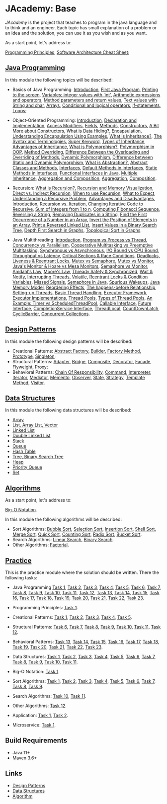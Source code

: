 # JAcademy: Base

<i>JAcademy</i> is the project that teaches to program in the java language and to think and an engineer.
Each topic has small explanation of a problem or an idea and the solution, you can use it as you wish and as you want.

As a start point, let's address to:

[Programming Principles](doc/principles.md "Programming Principles"),
[Software Architecture Cheat Sheet](doc/sa-cheat-sheet.md "Software Architecture Cheat Sheet");

## [Java Programming](java-programming/README.md "The java programming chapter")

In this module the following topics will be described:

* Basics of Java Programming:
[Introduction](java-programming/doc/basics/chapter_1.md "Introduction"),
[First Java Program](java-programming/doc/basics/chapter_2.md "First Java Program"),
[Printing to the screen](java-programming/doc/basics/chapter_3.md "Printing to the screen"),
[Variables; integer values with 'int'](java-programming/doc/basics/chapter_4.md "Variables; integer values with 'int'"),
[Arithmetic expressions and operators](java-programming/doc/basics/chapter_5.md "Arithmetic expressions and operators"),
[Method parameters and return values](java-programming/doc/basics/chapter_6.md "Method parameters and return values"),
[Text values with String and char](java-programming/doc/basics/chapter_7.md "Text values with String and char"),
[Arrays](java-programming/doc/basics/chapter_8.md "Arrays"),
[Conditional and logical operators](java-programming/doc/basics/chapter_9.md "Conditional and logical operators"),
[if-statements](java-programming/doc/basics/chapter_10.md "if-statements"),
[Loops](java-programming/doc/basics/chapter_11.md "Loops");

* Object-Oriented Programming:
[Introduction](java-programming/doc/oop/chapter_1.md "Introduction to Classes"),
[Declaration and Implementation](java-programming/doc/oop/chapter_2.md "Declaration and Implementation"),
[Access Modifiers](java-programming/doc/oop/chapter_3.md "Access Modifiers"),
[Fields](java-programming/doc/oop/chapter_4.md "Fields"),
[Methods](java-programming/doc/oop/chapter_5.md "Methods"),
[Constructors](java-programming/doc/oop/chapter_6.md "Constructors"),
[A Bit More about Constructors](java-programming/doc/oop/chapter_7.md "A Bit More about Constructors"),
[What is Data Hiding?](java-programming/doc/oop/chapter_8.md "What is Data Hiding?"),
[Encapsulation](java-programming/doc/oop/chapter_9.md "Encapsulation"),
[Understanding Encapsulation Using Examples](java-programming/doc/oop/chapter_10.md 
    "Understanding Encapsulation Using Examples"),
[What is Inheritance?](java-programming/doc/oop/chapter_11.md "What is Inheritance?"),
[The Syntax and Terminologies](java-programming/doc/oop/chapter_12.md "The Syntax and Terminologies"),
[Super Keyword](java-programming/doc/oop/chapter_13.md "Super Keyword"),
[Types of Inheritance](java-programming/doc/oop/chapter_14.md "Types of Inheritance"),
[Advantages of Inheritance](java-programming/doc/oop/chapter_15.md "Advantages of Inheritance"),
[What is Polymorphism?](java-programming/doc/oop/chapter_16.md "What is Polymorphism?"),
[Polymorphism in OOP](java-programming/doc/oop/chapter_17.md "Polymorphism in OOP"),
[Method Overriding](java-programming/doc/oop/chapter_18.md "Method Overriding"),
[Difference Between the Overloading and Overriding of Methods](java-programming/doc/oop/chapter_19.md
    "Difference Between the Overloading and Overriding of Methods"),
[Dynamic Polymorphism](java-programming/doc/oop/chapter_20.md "Dynamic Polymorphism"),
[Difference between Static and Dynamic Polymorphism](java-programming/doc/oop/chapter_21.md
    "Difference between Static and Dynamic Polymorphism"),
[What is Abstraction?](java-programming/doc/oop/chapter_22.md "What is Abstraction?"),
[Abstract Classes and Methods](java-programming/doc/oop/chapter_23.md "Abstract Classes and Methods"),
[Interfaces](java-programming/doc/oop/chapter_24.md "Interfaces"),
[Default Methods in interfaces](java-programming/doc/oop/chapter_25.md "Default Methods in interfaces"),
[Static Methods in interfaces](java-programming/doc/oop/chapter_26.md "Static Methods in interfaces"),
[Functional Interfaces in Java](java-programming/doc/oop/chapter_27.md "Functional Interfaces in Java"),
[Multiple Inheritance](java-programming/doc/oop/chapter_28.md "Multiple Inheritance"),
[Aggregation and Composition](java-programming/doc/oop/chapter_29.md "Aggregation and Composition"),
[Aggregation](java-programming/doc/oop/chapter_30.md "Aggregation"),
[Composition](java-programming/doc/oop/chapter_31.md "Composition").

* Recursion:
[What is Recursion?](java-programming/doc/recursion/chapter_1.md "What is Recursion?"),
[Recursion and Memory Visualization](java-programming/doc/recursion/chapter_2.md "Recursion and Memory Visualization"),
[Direct vs. Indirect Recursion](java-programming/doc/recursion/chapter_3.md "Direct vs. Indirect Recursion"),
[When to use Recursion](java-programming/doc/recursion/chapter_4.md "When to use Recursion"),
[What to Expect](java-programming/doc/recursion/chapter_5.md "What to Expect"),
[Understanding a Recursive Problem](java-programming/doc/recursion/chapter_6.md "Understanding a Recursive Problem"),
[Advantages and Disadvantages](java-programming/doc/recursion/chapter_7.md "Advantages and Disadvantages"),
[Introduction](java-programming/doc/recursion/chapter_8.md "Introduction"),
[Recursion vs. Iteration](java-programming/doc/recursion/chapter_9.md "Recursion vs. Iteration"),
[Changing Iterative Code to Recursive](java-programming/doc/recursion/chapter_10.md "Changing Iterative Code to Recursive"),
[Sum of Integers from 1 to n](java-programming/doc/recursion/chapter_11.md "Sum of Integers from 1 to n"),
[Computing Fibonacci Sequence](java-programming/doc/recursion/chapter_12.md "Computing Fibonacci Sequence"),
[Reversing a String](java-programming/doc/recursion/chapter_13.md "Reversing a String"),
[Removing Duplicates in a String](java-programming/doc/recursion/chapter_14.md "Removing Duplicates in a String"),
[Find the First Occurrence of a Number in an Array](java-programming/doc/recursion/chapter_15.md
    "Find the First Occurrence of a Number in an Array"),
[Invert the Position of Elements in an Array](java-programming/doc/recursion/chapter_16.md 
    "Invert the Position of Elements in an Array"),
[Print a Reversed Linked List](java-programming/doc/recursion/chapter_17.md "Print a Reversed Linked List"),
[Insert Values in a Binary Search Tree](java-programming/doc/recursion/chapter_18.md "Insert Values in a Binary Search Tree"),
[Depth First Search in Graphs](java-programming/doc/recursion/chapter_19.md "Depth First Search in Graphs"),
[Topological Sort in Graphs](java-programming/doc/recursion/chapter_20.md "Topological Sort in Graphs").

* Java Multithreading:
[Introduction](java-programming/doc/multithreading/chapter_1.md "Introduction"),
[Program vs Process vs Thread](java-programming/doc/multithreading/chapter_2.md "Program vs Process vs Thread"),
[Concurrency vs Parallelism](java-programming/doc/multithreading/chapter_3.md "Concurrency vs Parallelism"),
[Cooperative Multitasking vs Preemptive Multitasking](java-programming/doc/multithreading/chapter_4.md ""),
[Synchronous vs Asynchronous](java-programming/doc/multithreading/chapter_5.md "Synchronous vs Asynchronous"),
[I/O Bound vs CPU Bound](java-programming/doc/multithreading/chapter_6.md "I/O Bound vs CPU Bound"),
[Throughput vs Latency](java-programming/doc/multithreading/chapter_7.md "Throughput vs Latency"),
[Critical Sections & Race Conditions](java-programming/doc/multithreading/chapter_8.md 
    "Critical Sections & Race Conditions"),
[Deadlocks, Liveness & Reentrant Locks](java-programming/doc/multithreading/chapter_9.md 
    "Deadlocks, Liveness & Reentrant Locks"),
[Mutex vs Semaphore](java-programming/doc/multithreading/chapter_10.md "Mutex vs Semaphore"),
[Mutex vs Monitor](java-programming/doc/multithreading/chapter_11.md "Mutex vs Monitor"),
[Java's Monitor & Hoare vs Mesa Monitors](java-programming/doc/multithreading/chapter_12.md 
    "Java's Monitor & Hoare vs Mesa Monitors"),
[Semaphore vs Monitor](java-programming/doc/multithreading/chapter_13.md "Semaphore vs Monitor"),
[Amdahl's Law](java-programming/doc/multithreading/chapter_14.md "Amdahl's Law"),
[Moore's Law](java-programming/doc/multithreading/chapter_15.md "Moore's Law"),
[Thready Safety & Synchronized](java-programming/doc/multithreading/chapter_16.md "Thready Safety & Synchronized"),
[Wait & Notify](java-programming/doc/multithreading/chapter_17.md "Wait & Notify"),
[Interrupting Threads](java-programming/doc/multithreading/chapter_18.md "Interrupting Threads"),
[Volatile](java-programming/doc/multithreading/chapter_19.md "Volatile"),
[Reentrant Locks & Condition Variables](java-programming/doc/multithreading/chapter_20.md 
    "Reentrant Locks & Condition Variables"),
[Missed Signals](java-programming/doc/multithreading/chapter_21.md "Missed Signals"),
[Semaphore in Java](java-programming/doc/multithreading/chapter_22.md "Semaphore in Java"),
[Spurious Wakeups](java-programming/doc/multithreading/chapter_23.md "Spurious Wakeups"),
[Java Memory Model](java-programming/doc/multithreading/chapter_24.md "Java Memory Model"),
[Reordering Effects](java-programming/doc/multithreading/chapter_25.md "Reordering Effects"),
[The happens-before Relationship](java-programming/doc/multithreading/chapter_26.md "The happens-before Relationship"),
[Setting-up Threads](java-programming/doc/multithreading/chapter_27.md "Setting-up Threads"),
[Basic Thread Handling](java-programming/doc/multithreading/chapter_28.md "Basic Thread Handling"),
[Executor Framework](java-programming/doc/multithreading/chapter_29.md "Executor Framework"),
[Executor Implementations](java-programming/doc/multithreading/chapter_30.md "Executor Implementations"),
[Thread Pools](java-programming/doc/multithreading/chapter_31.md "Thread Pools"),
[Types of Thread Pools](java-programming/doc/multithreading/chapter_32.md "Types of Thread Pools"),
[An Example: Timer vs ScheduledThreadPool](java-programming/doc/multithreading/chapter_33.md 
    "An Example: Timer vs ScheduledThreadPool"),
[Callable Interface](java-programming/doc/multithreading/chapter_34.md "Callable Interface"),
[Future Interface](java-programming/doc/multithreading/chapter_35.md "Future Interface"),
[CompletionService Interface](java-programming/doc/multithreading/chapter_36.md "CompletionService Interface"),
[ThreadLocal](java-programming/doc/multithreading/chapter_37.md "ThreadLocal"),
[CountDownLatch](java-programming/doc/multithreading/chapter_38.md "CountDownLatch"),
[CyclicBarrier](java-programming/doc/multithreading/chapter_39.md "CyclicBarrier"),
[Concurrent Collections](java-programming/doc/multithreading/chapter_40.md "Concurrent Collections").

## [Design Patterns](design-patterns/README.md "The design patterns chapter")

In this module the following design patterns will be described:

* Creational Patterns: 
[Abstract Factory](design-patterns/doc/abstract-factory.md "The abstract factory chapter"), 
[Builder](design-patterns/doc/builder.md "The builder chapter"), 
[Factory Method](design-patterns/doc/factory-method.md "The factory method chapter"), 
[Prototype](design-patterns/doc/prototype.md "The prototype chapter"), 
[Singleton](design-patterns/doc/singleton.md "The singleton chapter"); 
* Structural Patterns: 
[Adapter](design-patterns/doc/adapter.md "The adapter chapter"), 
[Bridge](design-patterns/doc/bridge.md "The bridge chapter"), 
[Composite](design-patterns/doc/composite.md "The composite chapter"), 
[Decorator](design-patterns/doc/decorator.md "The decorator chapter"), 
[Facade](design-patterns/doc/facade.md "The facade chapter"), 
[Flyweight](design-patterns/doc/flyweight.md "The flyweight chapter"), 
[Proxy](design-patterns/doc/proxy.md "The proxy chapter"); 
* Behavioral Patterns: 
[Chain Of Responsibility](design-patterns/doc/chain-of-responsibility.md "The chain of responsibility chapter"), 
[Command](design-patterns/doc/command.md "The command chapter"), 
[Interpreter](design-patterns/doc/interpreter.md "The interpreter chapter"), 
[Iterator](design-patterns/doc/iterator.md "The iterator chapter"), 
[Mediator](design-patterns/doc/mediator.md "The mediator chapter"),
[Memento](design-patterns/doc/memento.md "The memento chapter"), 
[Observer](design-patterns/doc/observer.md "The observer chapter"), 
[State](design-patterns/doc/state.md "The state chapter"),
[Strategy](design-patterns/doc/strategy.md "The strategy chapter"), 
[Template Method](design-patterns/doc/template-method.md "The template method chapter"), 
[Visitor](design-patterns/doc/visitor.md "The visitor chapter").

## [Data Structures](data-structures/README.md "The data structures chapter")

In this module the following data structures will be described:

* [Array](data-structures/doc/array.md "The array chapter")
* [List, Array List, Vector](data-structures/doc/list-array-list-vector.md "The list, array list, vector chapter")
* [Linked List](data-structures/doc/linked-list.md "The linked list chapter")
* [Double Linked List](data-structures/doc/double-linked-list.md "The double linked list chapter")
* [Stack](data-structures/doc/stack.md "The stack chapter")
* [Queue](data-structures/doc/queue.md "The queue chapter")
* [Hash Table](data-structures/doc/hash-table.md "The hash table chapter")
* [Tree, Binary Search Tree](data-structures/doc/tree-binary-search-tree.md "The tree, binary search tree chapter")
* [Heap](data-structures/doc/heap.md "The heap chapter")
* [Priority Queue](data-structures/doc/priority-queue.md "The priority queue chapter")
* [Set](data-structures/doc/set.md "The set chapter")

## [Algorithms](algorithms/README.md "The algorithms chapter")

As a start point, let's address to:

[Big-O Notation](algorithms/doc/big-o-notation.md "Big-O Notation").

In this module the following algorithms will be described:

* Sort Algorithms: 
[Bubble Sort](algorithms/doc/bubble-sort.md "The bubble sort chapter"),
[Selection Sort](algorithms/doc/selection-sort.md "The selection sort chapter"),
[Insertion Sort](algorithms/doc/insertion-sort.md "The insertion sort chapter"),
[Shell Sort](algorithms/doc/shell-sort.md "The shell sort chapter"),
[Merge Sort](algorithms/doc/merge-sort.md "The merge sort chapter"),
[Quick Sort](algorithms/doc/quick-sort.md "The quick sort chapter"),
[Counting Sort](algorithms/doc/counting-sort.md "The counting sort chapter"),
[Radix Sort](algorithms/doc/radix-sort.md "The radix sort chapter"),
[Bucket Sort](algorithms/doc/bucket-sort.md "The bucket sort chapter").
* Search Algorithms:
[Linear Search](algorithms/doc/linear-search.md "The linear search chapter"),
[Binary Search](algorithms/doc/binary-search.md "The binary search chapter").
* Other Algorithms:
[Factorial](algorithms/doc/factorial.md "The factorial chapter").

## [Practice](practice/README.md "The practice chapter")

This is the practice module where the solution should be written. There the following tasks:

* Java Programming
[Task 1](practice/doc/basics/task1.md "Task 1"),
[Task 2](practice/doc/basics/task2.md "Task 2"),
[Task 3](practice/doc/basics/task3.md "Task 3"),
[Task 4](practice/doc/basics/task4.md "Task 4"),
[Task 5](practice/doc/basics/task5.md "Task 5"), 
[Task 6](practice/doc/basics/task6.md "Task 6"),
[Task 7](practice/doc/basics/task7.md "Task 7"),
[Task 8](practice/doc/oop/task8.md "Task 8"),
[Task 9](practice/doc/oop/task9.md "Task 9"),
[Task 10](practice/doc/oop/task10.md "Task 10"),
[Task 11](practice/doc/oop/task11.md "Task 11"),
[Task 12](practice/doc/oop/task12.md "Task 12"),
[Task 13](practice/doc/oop/task13.md "Task 13"),
[Task 14](practice/doc/recursion/task14.md "Task 14"),
[Task 15](practice/doc/recursion/task15.md "Task 15"),
[Task 16](practice/doc/recursion/task16.md "Task 16"),
[Task 17](practice/doc/recursion/task17.md "Task 17"),
[Task 18](practice/doc/recursion/task18.md "Task 18"),
[Task 19](practice/doc/data-structures/task19.md "Task 19"),
[Task 20](practice/doc/data-structures/task20.md "Task 20"),
[Task 21](practice/doc/data-structures/task21.md "Task 21"),
[Task 22](practice/doc/data-structures/task22.md "Task 22"),
[Task 23](practice/doc/data-structures/task23.md "Task 23").

* Programming Principles:
[Task 1](practice/doc/principles/task1.md "Task 1").

* Creational Patterns:
[Task 1](practice/doc/design-patterns/task1.md "Task 1"),
[Task 2](practice/doc/design-patterns/task2.md "Task 2"),
[Task 3](practice/doc/design-patterns/task3.md "Task 3"),
[Task 4](practice/doc/design-patterns/task4.md "Task 4"),
[Task 5](practice/doc/design-patterns/task5.md "Task 5").

* Structural Patterns:
[Task 6](practice/doc/design-patterns/task6.md "Task 6"),
[Task 7](practice/doc/design-patterns/task7.md "Task 7"),
[Task 8](practice/doc/design-patterns/task8.md "Task 8"),
[Task 9](practice/doc/design-patterns/task9.md "Task 9"),
[Task 10](practice/doc/design-patterns/task10.md "Task 10"),
[Task 11](practice/doc/design-patterns/task11.md "Task 11"),
[Task 12](practice/doc/design-patterns/task12.md "Task 12").

* Behavioral Patterns:
[Task 13](practice/doc/design-patterns/task13.md "Task 13"),
[Task 14](practice/doc/design-patterns/task14.md "Task 14"),
[Task 15](practice/doc/design-patterns/task15.md "Task 15"),
[Task 16](practice/doc/design-patterns/task16.md "Task 16"),
[Task 17](practice/doc/design-patterns/task17.md "Task 17"),
[Task 18](practice/doc/design-patterns/task18.md "Task 18"),
[Task 19](practice/doc/design-patterns/task19.md "Task 19"),
[Task 20](practice/doc/design-patterns/task20.md "Task 20"),
[Task 21](practice/doc/design-patterns/task21.md "Task 21"),
[Task 22](practice/doc/design-patterns/task22.md "Task 22"),
[Task 23](practice/doc/design-patterns/task23.md "Task 23").

* Data Structures:
[Task 1](practice/doc/data-structures/task1.md "Task 1"),
[Task 2](practice/doc/data-structures/task2.md "Task 2"),
[Task 3](practice/doc/data-structures/task3.md "Task 3"),
[Task 4](practice/doc/data-structures/task4.md "Task 4"),
[Task 5](practice/doc/data-structures/task5.md "Task 5"),
[Task 6](practice/doc/data-structures/task6.md "Task 6"),
[Task 7](practice/doc/data-structures/task7.md "Task 7"),
[Task 8](practice/doc/data-structures/task8.md "Task 8"),
[Task 9](practice/doc/data-structures/task9.md "Task 9"),
[Task 10](practice/doc/data-structures/task10.md "Task 10"),
[Task 11](practice/doc/data-structures/task11.md "Task 11").

* Big-O Notation:
[Task 1](practice/doc/big-o/task1.md "Task 1").

* Sort Algorithms:
[Task 1](practice/doc/algorithms/task1.md "Task 1"),
[Task 2](practice/doc/algorithms/task2.md "Task 2"),
[Task 3](practice/doc/algorithms/task3.md "Task 3"),
[Task 4](practice/doc/algorithms/task4.md "Task 4"),
[Task 5](practice/doc/algorithms/task5.md "Task 5"),
[Task 6](practice/doc/algorithms/task6.md "Task 6"),
[Task 7](practice/doc/algorithms/task7.md "Task 7"),
[Task 8](practice/doc/algorithms/task8.md "Task 8"),
[Task 9](practice/doc/algorithms/task9.md "Task 9").
* Search Algorithms:
[Task 10](practice/doc/algorithms/task10.md "Task 10"),
[Task 11](practice/doc/algorithms/task11.md "Task 11").
* Other Algorithms:
[Task 12](practice/doc/algorithms/task12.md "Task 12").

* Application:
[Task 1](practice/doc/app/task1.md "Task 1"),
[Task 2](practice/doc/library/task2.md "Task 2").

* Microservice:
[Task 1](practice/doc/microservice/task1.md "Task 1").

## Build Requirements

* Java 11+
* Maven 3.6+

## Links

* [Design Patterns](https://en.wikipedia.org/wiki/Design_Patterns "Design patterns in Wikipedia")
* [Data Structures](https://en.wikipedia.org/wiki/List_of_data_structures "Data structures in Wikipedia") 
* [Algorithm](https://en.wikipedia.org/wiki/Algorithm "Algorithm in Wikipedia") 